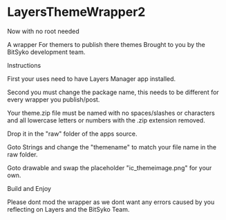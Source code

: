 # LayersThemeWrapper2
Now with no root needed

A wrapper For themers to publish there themes Brought to you by the BitSyko development team.

Instructions

First your uses need to have Layers Manager app installed.

Second you must change the package name, this needs to be different for every wrapper you publish/post.

Your theme.zip file must be named with no spaces/slashes or characters and all lowercase letters or numbers with the .zip extension removed.

Drop it in the "raw" folder of the apps source.

Goto Strings and change the "themename" to match your file name in the raw folder.

Goto drawable and swap the placeholder "ic_themeimage.png" for your own.

Build and Enjoy

Please dont mod the wrapper as we dont want any errors caused by you reflecting on Layers and the BitSyko Team.
